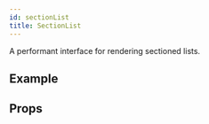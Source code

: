 ```yaml
---
id: sectionList
title: SectionList
---
```


A performant interface for rendering sectioned lists.

## Example

<!-- ```ComponentSnackPlayer path=basic,SectionList,basic.tsx

``` -->

## Props

```ComponentPropTable path=basic,SectionList,SectionList.tsx showStylingProps=true

```


